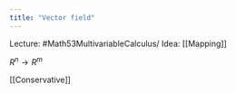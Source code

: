 ```yaml
---
title: "Vector field"
---
```


Lecture: #Math53MultivariableCalculus/
Idea: [[Mapping]] 


$R^{n}\to R^m$

[[Conservative]]
